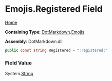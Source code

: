 # Emojis\.Registered Field

[Home](../../../README.md)

**Containing Type**: [DotMarkdown](../../README.md)\.[Emojis](../README.md)

**Assembly**: DotMarkdown\.dll

```csharp
public const string Registered = ":registered:"
```

### Field Value

System\.[String](https://docs.microsoft.com/en-us/dotnet/api/system.string)